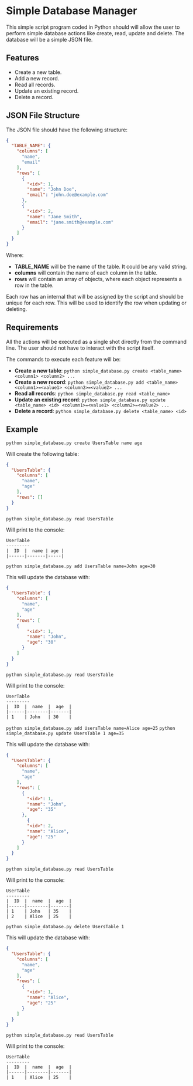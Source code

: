 # Simple Database Manager

This simple script program coded in Python should will allow the user to perform simple
database actions like create, read, update and delete. The database will be a simple
JSON file.

## Features

- Create a new table.
- Add a new record.
- Read all records.
- Update an existing record.
- Delete a record.

## JSON File Structure

The JSON file should have the following structure:

```json
{
  "TABLE_NAME": {
    "columns": [
      "name",
      "email"
    ],
    "rows": [
      {
        "<id>": 1,
        "name": "John Doe",
        "email": "john.doe@example.com"
      },
      {
        "<id>": 2,
        "name": "Jane Smith",
        "email": "jane.smith@example.com"
      }
    ]
  }
}
```

Where:

- **TABLE_NAME** will be the name of the table. It could be any valid string.
- **columns** will contain the name of each column in the table.
- **rows** will contain an array of objects, where each object represents a row in the table.

Each row has an internal **<id>** that will be assigned by the script and should be unique for each row.
This **<id>** will be used to identify the row when updating or deleting.

## Requirements

All the actions will be executed as a single shot directly from the command line. The user should
not have to interact with the script itself.

The commands to execute each feature will be:

- **Create a new table**: `python simple_database.py create <table_name> <column1> <column2> ...`
- **Create a new record**: `python simple_database.py add <table_name> <column1>=<value1> <column2>=<value2> ...`
- **Read all records**: `python simple_database.py read <table_name>`
- **Update an existing record**: `python simple_database.py update <table_name> <id> <column1>=<value1> <column2>=<value2> ...`
- **Delete a record**: `python simple_database.py delete <table_name> <id>`

## Example

`python simple_database.py create UsersTable name age`

Will create the following table:

```json
{
  "UsersTable": {
    "columns": [
      "name",
      "age"
    ],
    "rows": []
  }
}
```

`python simple_database.py read UsersTable`

Will print to the console:

```
UserTable
---------
|  ID  |  name | age |
|------|-------|-----|
```

`python simple_database.py add UsersTable name=John age=30`

This will update the database with:

```json
{
  "UsersTable": {
    "columns": [
      "name",
      "age"
    ],
    "rows": [
    {
        "<id>": 1,
        "name": "John",
        "age": "30"
      }
    ]
  }
}
```

`python simple_database.py read UsersTable`

Will print to the console:

```
UserTable
---------
|  ID  |  name  |  age  |
|------|--------|-------|
| 1    | John   | 30    |
```

`python simple_database.py add UsersTable name=Alice age=25`
`python simple_database.py update UsersTable 1 age=35`

This will update the database with:

```json
{
  "UsersTable": {
    "columns": [
      "name",
      "age"
    ],
    "rows": [
      {
        "<id>": 1,
        "name": "John",
        "age": "35"
      },
        {
        "<id>": 2,
        "name": "Alice",
        "age": "25"
      }
    ]
  }
}
```

`python simple_database.py read UsersTable`

Will print to the console:

```
UserTable
---------
|  ID  |  name  |  age  |
|------|--------|-------|
| 1    | John   | 35    |
| 2    | Alice  | 25    |
```

`python simple_database.py delete UsersTable 1`

This will update the database with:

```json
{
  "UsersTable": {
    "columns": [
      "name",
      "age"
    ],
    "rows": [
      {
        "<id>": 1,
        "name": "Alice",
        "age": "25"
      }
    ]
  }
}
```

`python simple_database.py read UsersTable`

Will print to the console:

```
UserTable
---------
|  ID  |  name  |  age  |
|------|--------|-------|
| 1    | Alice  | 25    |
```
